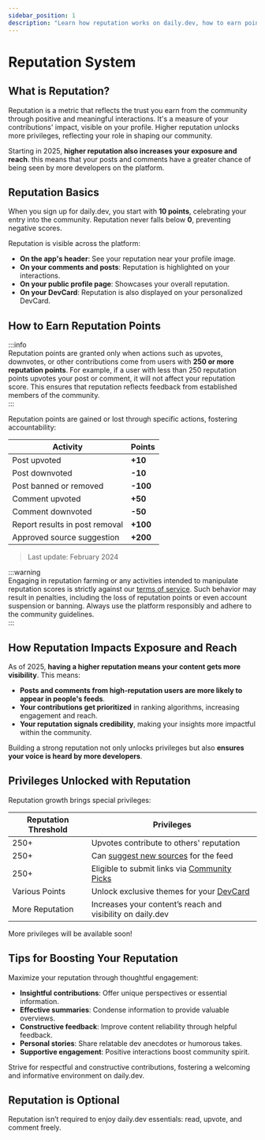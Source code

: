```yaml
---
sidebar_position: 1  
description: "Learn how reputation works on daily.dev, how to earn points, unlock privileges, and gain more exposure on the platform. Discover ways to grow your reputation and contribute meaningfully to the community."  
---
```


# Reputation System  

## What is Reputation?  

Reputation is a metric that reflects the trust you earn from the community through positive and meaningful interactions. It's a measure of your contributions' impact, visible on your profile. Higher reputation unlocks more privileges, reflecting your role in shaping our community.  

Starting in 2025, **higher reputation also increases your exposure and reach**. this means that your posts and comments have a greater chance of being seen by more developers on the platform.

## Reputation Basics  

When you sign up for daily.dev, you start with **10 points**, celebrating your entry into the community. Reputation never falls below **0**, preventing negative scores.  

Reputation is visible across the platform:  

- **On the app's header**: See your reputation near your profile image.  
- **On your comments and posts**: Reputation is highlighted on your interactions.  
- **On your public profile page**: Showcases your overall reputation.  
- **On your DevCard**: Reputation is also displayed on your personalized DevCard.  

## How to Earn Reputation Points  

:::info  
Reputation points are granted only when actions such as upvotes, downvotes, or other contributions come from users with **250 or more reputation points**. For example, if a user with less than 250 reputation points upvotes your post or comment, it will not affect your reputation score. This ensures that reputation reflects feedback from established members of the community.  
:::  

Reputation points are gained or lost through specific actions, fostering accountability:  

| Activity                             | Points  |  
|--------------------------------------|---------|  
| Post upvoted                         | **+10** |  
| Post downvoted                       | **-10** |  
| Post banned or removed               | **-100**|  
| Comment upvoted                      | **+50** |  
| Comment downvoted                    | **-50** |  
| Report results in post removal       | **+100**|  
| Approved source suggestion           | **+200**|  

> Last update: February 2024  

:::warning  
Engaging in reputation farming or any activities intended to manipulate reputation scores is strictly against our [terms of service](https://daily.dev/tos). Such behavior may result in penalties, including the loss of reputation points or even account suspension or banning. Always use the platform responsibly and adhere to the community guidelines.  
:::  

## How Reputation Impacts Exposure and Reach  

As of 2025, **having a higher reputation means your content gets more visibility**. This means:  

- **Posts and comments from high-reputation users are more likely to appear in people's feeds**.
- **Your contributions get prioritized** in ranking algorithms, increasing engagement and reach.
- **Your reputation signals credibility**, making your insights more impactful within the community.  

Building a strong reputation not only unlocks privileges but also **ensures your voice is heard by more developers**.  

## Privileges Unlocked with Reputation  

Reputation growth brings special privileges:  

| Reputation Threshold | Privileges |  
|----------------------|------------|  
| 250+                 | Upvotes contribute to others' reputation |  
| 250+                 | Can [suggest new sources](../for-content-creators/suggest-new-source.md) for the feed |  
| 250+                 | Eligible to submit links via [Community Picks](../key-features/community-picks.md) |  
| Various Points       | Unlock exclusive themes for your [DevCard](/your-profile/devcard.md) |  
| More Reputation      | Increases your content’s reach and visibility on daily.dev |  

More privileges will be available soon!  

## Tips for Boosting Your Reputation  

Maximize your reputation through thoughtful engagement:  

- **Insightful contributions**: Offer unique perspectives or essential information.  
- **Effective summaries**: Condense information to provide valuable overviews.  
- **Constructive feedback**: Improve content reliability through helpful feedback.  
- **Personal stories**: Share relatable dev anecdotes or humorous takes.  
- **Supportive engagement**: Positive interactions boost community spirit.  

Strive for respectful and constructive contributions, fostering a welcoming and informative environment on daily.dev.  

## Reputation is Optional  

Reputation isn’t required to enjoy daily.dev essentials: read, upvote, and comment freely.  
